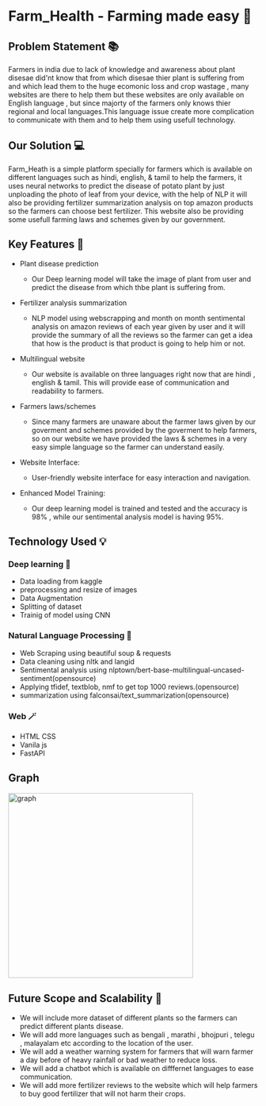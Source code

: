 # Farm_Health - Farming made easy :seedling:

## Problem Statement 📚
Farmers in india due to lack of knowledge and awareness about plant disesae did'nt know that from which disesae thier plant is suffering from and which lead them to the huge ecomonic loss and crop wastage , many websites are there to help them but these websites are only available on English language , but since majorty of the farmers only knows thier regional and local languages.This language issue create more complication to communicate with them and to help them using usefull technology.

## Our Solution :computer:
Farm_Heath is a simple platform specially for farmers which is available on different languages such as hindi, english, & tamil to help the farmers, it uses neural networks to predict the disease of potato plant by just unploading the photo of leaf from your device, with the help of NLP it will also be providing fertilizer summarization analysis on top amazon products so the farmers can choose best fertilizer. This website also be providing some usefull farming laws and schemes given by our government.

## Key Features 🤖
- Plant disease prediction

   - Our Deep learning model will take the image of plant from user and predict the disease from which thbe plant is suffering from.

- Fertilizer analysis summarization

   - NLP model using webscrapping and month on month sentimental analysis on amazon reviews of each year given by user and it will provide the summary of all the reviews so the farmer can get a idea that how is the product is that product is going to help him or not.
 
- Multilingual website

   - Our website is available on three languages right now that are hindi , english & tamil. This will provide ease of communication and readability to farmers.
 
- Farmers laws/schemes

   - Since many farmers are unaware about the farmer laws given by our goverment and schemes provided by the goverment to help farmers, so on our website we have provided the laws & schemes in a very easy simple language so the farmer can understand easily.
 
- Website Interface: 

  - User-friendly website interface for easy interaction and navigation.
 
- Enhanced Model Training:

  - Our deep learning model is trained and tested and the accuracy is 98% , while our sentimental analysis model is having 95%.
 
## Technology Used :bulb:
### Deep learning :brain:
- Data loading from kaggle
- preprocessing and resize of images
- Data Augmentation
- Splitting of dataset
- Trainig of model using CNN

### Natural Language Processing :dart:
- Web Scraping using beautiful soup & requests
- Data cleaning using nltk and langid
- Sentimental analysis using nlptown/bert-base-multilingual-uncased-sentiment(opensource)
- Applying tfidef, textblob, nmf to get top 1000 reviews.(opensource)
- summarization using falconsai/text_summarization(opensource)

 ### Web :magic_wand:
 - HTML CSS
 - Vanila js
 - FastAPI

## Graph

<img width="373" alt="graph" src="https://github.com/user-attachments/assets/362127fb-cde2-4efa-bb55-f24fe9580b2e">

## Future Scope and Scalability 🚀
- We will include more dataset of different plants so the farmers can predict different plants disease.
- We will add more languages such as bengali , marathi , bhojpuri , telegu , malayalam etc according to the location of the user.
- We will add a weather warning system for farmers that will warn farmer a day before of heavy rainfall or bad weather to reduce loss.
- We will add a chatbot which is available on difffernet languages to ease communication.
- We will add more fertilizer reviews to the website which will help farmers to buy good fertilizer that will not harm their crops.
